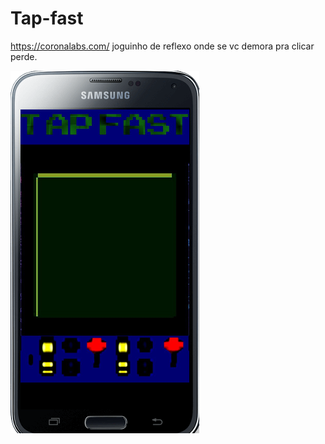 # Tap-fast
https://coronalabs.com/
joguinho de reflexo  onde se vc demora pra clicar perde.

![1](https://github.com/PimLeonardo/Tap-fast/blob/master/imagens.demo/1.png)
